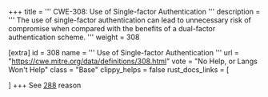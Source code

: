 +++
title = '''
CWE-308: Use of Single-factor Authentication
'''
description	= '''
The use of single-factor authentication can lead to unnecessary risk of compromise when compared with the benefits of a dual-factor authentication scheme.
'''
weight = 308

[extra]
id = 308
name = '''
Use of Single-factor Authentication
'''
url = "https://cwe.mitre.org/data/definitions/308.html"
vote = "No Help, or Langs Won't Help"
class = "Base"
clippy_helps = false
rust_docs_links = [

]
+++
See [288](rust-are-we-secure-yet/cwes/cwe-288) reason
